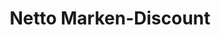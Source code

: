 ---
title: "Netto Marken-Discount"
url: /bad-groenenbach/netto-marken-discount/
shop: Supermarkt
---